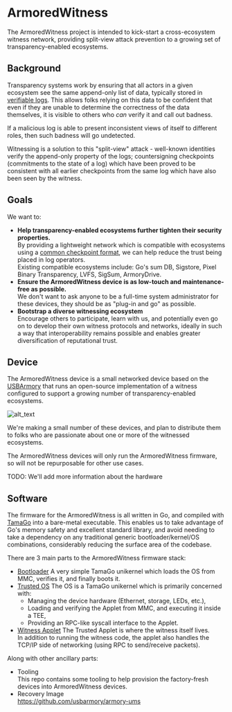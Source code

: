 # ArmoredWitness

The ArmoredWitness project is intended to kick-start a cross-ecosystem witness network, providing split-view attack prevention to a growing set of transparency-enabled ecosystems.

## Background

Transparency systems work by ensuring that all actors in a given ecosystem see the same append-only list of data, typically stored in [verifiable logs](https://transparency.dev/verifiable-data-structures/). This allows folks relying on this data to be confident that even if they are unable to determine the correctness of the data themselves, it is visible to others who _can_ verify it and call out badness.

If a malicious log is able to present inconsistent views of itself to different roles, then such badness will go undetected.

Witnessing is a solution to this "split-view" attack - well-known identities verify the append-only property of the logs; countersigning checkpoints (commitments to the state of a log) which have been proved to be consistent with all earlier checkpoints from the same log which have also been seen by the witness.

## Goals

We want to:

* **Help transparency-enabled ecosystems further tighten their security properties.** \
By providing a lightweight network which is compatible with ecosystems using a [common checkpoint format](https://github.com/transparency-dev/formats/tree/main/log), we can help reduce the trust being placed in log operators.  \
Existing compatible ecosystems include: Go's sum DB, Sigstore, Pixel Binary Transparency, LVFS, SigSum, ArmoryDrive.
* **Ensure the ArmoredWitness device is as low-touch and maintenance-free as possible.** \
We don't want to ask anyone to be a full-time system administrator for these devices, they should be as "plug-in and go" as possible.
* **Bootstrap a diverse witnessing ecosystem** \
Encourage others to participate, learn with us, and potentially even go on to develop their own witness protocols and networks, ideally in such a way that interoperability remains possible and enables greater diversification of reputational trust.

## Device

The ArmoredWitness device is a small networked device based on the [USBArmory](https://inversepath.com/usbarmory) that runs an open-source implementation of a witness configured to support a growing number of transparency-enabled ecosystems.

![alt_text](images/armored-witness-render.png "ArmoredWitness case render")

We're making a small number of these devices, and plan to distribute them to folks who are passionate about one or more of the witnessed ecosystems.

The ArmoredWitness devices will only run the ArmoredWitness firmware, so will not be repurposable for other use cases.

TODO: We'll add more information about the hardware

## Software

The firmware for the ArmoredWitness is all written in Go, and compiled with [TamaGo](https://github.com/usbarmory/tamago) into a bare-metal executable. This enables us to take advantage of Go's memory safety and excellent standard library, and avoid needing to take a dependency on any traditional generic bootloader/kernel/OS combinations, considerably reducing the surface area of the codebase.

There are 3 main parts to the ArmoredWitness firmware stack:

* [Bootloader](https://github.com/transparency-dev/armored-witness-boot)
A very simple TamaGo unikernel which loads the OS from MMC, verifies it, and finally boots it.
* [Trusted OS](https://github.com/transparency-dev/armored-witness-os)
The OS is a TamaGo unikernel which is primarily concerned with:
  * Managing the device hardware (Ethernet, storage, LEDs, etc.),
  * Loading and verifying the Applet from MMC, and executing it inside a TEE,
  * Providing an RPC-like syscall interface to the Applet.
* [Witness Applet](https://github.com/transparency-dev/armored-witness-applet)
The Trusted Applet is where the witness itself lives. \
In addition to running the witness code, the applet also handles the TCP/IP side of networking (using RPC to send/receive packets).

Along with other ancillary parts:

* Tooling \
This repo contains some tooling to help provision the factory-fresh devices into ArmoredWitness devices.
* Recovery Image \
<https://github.com/usbarmory/armory-ums>
